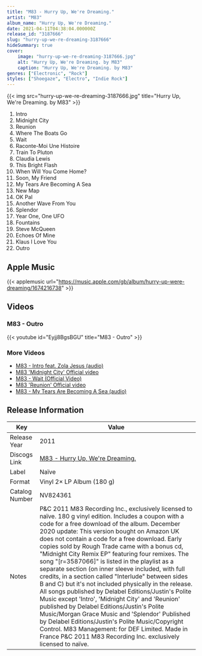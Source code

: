 ```yaml
---
title: "M83 - Hurry Up, We're Dreaming."
artist: "M83"
album_name: "Hurry Up, We're Dreaming."
date: 2021-04-11T04:38:04.000000Z
release_id: "3187666"
slug: "hurry-up-we-re-dreaming-3187666"
hideSummary: true
cover:
    image: "hurry-up-we-re-dreaming-3187666.jpg"
    alt: "Hurry Up, We're Dreaming. by M83"
    caption: "Hurry Up, We're Dreaming. by M83"
genres: ["Electronic", "Rock"]
styles: ["Shoegaze", "Electro", "Indie Rock"]
---
```


{{< img src="hurry-up-we-re-dreaming-3187666.jpg" title="Hurry Up, We're Dreaming. by M83" >}}

<!-- section break -->

1. Intro
2. Midnight City
3. Reunion
4. Where The Boats Go
5. Wait
6. Raconte-Moi Une Histoire
7. Train To Pluton
8. Claudia Lewis
9. This Bright Flash
10. When Will You Come Home?
11. Soon, My Friend
12. My Tears Are Becoming A Sea
13. New Map
14. OK Pal
15. Another Wave From You
16. Splendor
17. Year One, One UFO
18. Fountains
19. Steve McQueen
20. Echoes Of Mine
21. Klaus I Love You
22. Outro

<!-- section break -->




## Apple Music
{{< applemusic url="https://music.apple.com/gb/album/hurry-up-were-dreaming/1674216738" >}}





## Videos
### M83 - Outro
{{< youtube id="Eyjj8BgsBGU" title="M83 - Outro" >}}<br>

### More Videos

- [M83 - Intro feat. Zola Jesus (audio)](https://www.youtube.com/watch?v=yr_HIrfr7is)
- [M83 'Midnight City' Official video](https://www.youtube.com/watch?v=dX3k_QDnzHE)
- [M83 - Wait (Official Video)](https://www.youtube.com/watch?v=lAwYodrBr2Q)
- [M83 'Reunion' Official video](https://www.youtube.com/watch?v=DJQQrjVmQG0)
- [M83 - My Tears Are Becoming A Sea (audio)](https://www.youtube.com/watch?v=uE8EhJ9gS28)


## Release Information
|  Key           | Value                                                |
| ---------------| ---------------------------------------------------- |
| Release Year   | 2011                                   |
| Discogs Link   | [M83 - Hurry Up, We're Dreaming.](https://www.discogs.com/release/3187666-M83-Hurry-Up-Were-Dreaming) |
| Label          | Naïve |
| Format         | Vinyl 2× LP Album (180 g) |
| Catalog Number | NV824361 |
| Notes | P&C 2011 M83 Recording Inc., exclusively licensed to naïve.  180 g vinyl edition. Includes a coupon with a code for a free download of the album. December 2020 update: This version bought on Amazon UK does not contain a code for a free download.  Early copies sold by Rough Trade came with a bonus cd, "Midnight City Remix EP" featuring four remixes.  The song "[r=3587066]" is listed in the playlist as a separate section (on inner sleeve included, with full credits, in a section called "Interlude" between sides B and C) but it's not included physically in the release.  All songs published by Delabel Editions/Justin's Polite Music except 'Intro', 'Midnight City' and 'Reunion' published by Delabel Editions/Justin's Polite Music/Morgan Grace Music and 'Splendor' Published by Delabel Editions/Justin's Polite Music/Copyright Control. M83 Management: for DEF Limited.  Made in France P&C 2011 M83 Recording Inc. exclusively licensed to naïve.  |